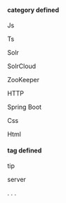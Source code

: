 #### category defined

Js

Ts

Solr

SolrCloud

ZooKeeper

HTTP

Spring Boot

Css

Html




#### tag defined

tip

server


.
.
.

